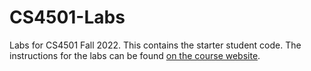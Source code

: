 # CS4501-Labs
Labs for CS4501 Fall 2022. This contains the starter student code. The instructions for the labs can be found [on the course website](https://less-lab-uva.github.io/CS4501-Fall2022/).
